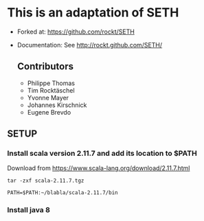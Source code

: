 # This is an adaptation of SETH
* Forked at: https://github.com/rockt/SETH
* Documentation: See http://rockt.github.com/SETH/



  ## Contributors
  - Philippe Thomas
  - Tim Rocktäschel
  - Yvonne Mayer
  - Johannes Kirschnick
  - Eugene Brevdo

## SETUP
### Install scala version 2.11.7 and add its location to $PATH

Download from https://www.scala-lang.org/download/2.11.7.html

`tar -zxf scala-2.11.7.tgz`

`PATH=$PATH:~/blabla/scala-2.11.7/bin`

### Install java 8


